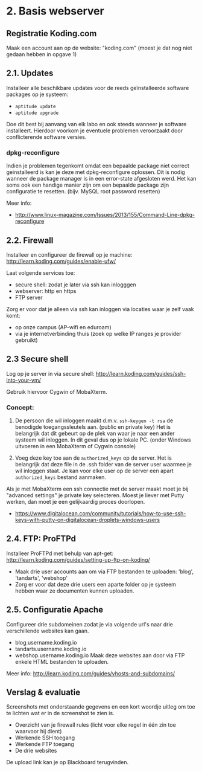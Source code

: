 # 2. Basis webserver

## Registratie Koding.com
Maak een account aan op de website: "koding.com" (moest je dat nog niet gedaan hebben in opgave 1)

## 2.1. Updates
Installeer alle beschikbare updates voor de reeds geïnstalleerde software packages op je systeem:
 * ``aptitude update``
 * ``aptitude upgrade``

Doe dit best bij aanvang van elk labo en ook steeds wanneer je software installeert.
Hierdoor voorkom je eventuele problemen veroorzaakt door conflicterende software versies.

### dpkg-reconfigure
Indien je problemen tegenkomt omdat een bepaalde package niet correct geinstalleerd is kan je deze met dpkg-reconfigure oplossen.
Dit is nodig wanneer de package manager is in een error-state afgesloten werd.
Het kan soms ook een handige manier zijn om een bepaalde package zijn configuratie te resetten. (bijv. MySQL root password resetten)

Meer info:
 * http://www.linux-magazine.com/Issues/2013/155/Command-Line-dpkg-reconfigure

## 2.2. Firewall
Installeer en configureer de firewall op je machine: http://learn.koding.com/guides/enable-ufw/

Laat volgende services toe:
 * secure shell: zodat je later via ssh kan inlogggen
 * webserver: http en https
 * FTP server

Zorg er voor dat je alleen via ssh kan inloggen via locaties waar je zelf vaak komt:
 * op onze campus (AP-wifi en eduroam)
 * via je internetverbinding thuis (zoek op welke IP ranges je provider gebruikt)

## 2.3 Secure shell
Log op je server in via secure shell: http://learn.koding.com/guides/ssh-into-your-vm/

Gebruik hiervoor Cygwin of MobaXterm.

### Concept:
1. De persoon die wil inloggen maakt d.m.v. ``ssh-keygen -t rsa`` de benodigde toegangssleutels aan. (public en private key)
Het is belangrijk dat dit gebeurt op de plek van waar je naar een ander systeem wil inloggen.
In dit geval dus op je lokale PC. (onder Windows uitvoeren in een MobaXterm of Cygwin console)

2. Voeg deze key toe aan de ``authorized_keys`` op de server.
Het is belangrijk dat deze file in de .ssh folder van de server user waarmee je wil inloggen staat.
Je kan voor elke user op de server een apart ``authorized_keys`` bestand aanmaken.

Als je met MobaXterm een ssh connectie met de server maakt moet je bij "advanced settings" je private key selecteren.
Moest je liever met Putty werken, dan moet je een gelijkaardig proces doorlopen.
 * https://www.digitalocean.com/community/tutorials/how-to-use-ssh-keys-with-putty-on-digitalocean-droplets-windows-users

## 2.4. FTP: ProFTPd
Installeer ProFTPd met behulp van apt-get: http://learn.koding.com/guides/setting-up-ftp-on-koding/
 * Maak drie user accounts aan om via FTP bestanden te uploaden: 'blog', 'tandarts', 'webshop'
 * Zorg er voor dat deze drie users een aparte folder op je systeem hebben waar ze documenten kunnen uploaden.

## 2.5. Configuratie Apache
Configureer drie subdomeinen zodat je via volgende url's naar drie verschillende websites kan gaan.
 * blog.username.koding.io
 * tandarts.username.koding.io
 * webshop.username.koding.io
Maak deze websites aan door via FTP enkele HTML bestanden te uploaden.

Meer info: http://learn.koding.com/guides/vhosts-and-subdomains/

## Verslag & evaluatie
Screenshots met onderstaande gegevens en een kort woordje uitleg om toe te lichten wat er in de screenshot te zien is.
 * Overzicht van je firewall rules (licht voor elke regel in één zin toe waarvoor hij dient)
 * Werkende SSH toegang
 * Werkende FTP toegang
 * De drie websites

De upload link kan je op Blackboard terugvinden.

